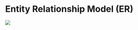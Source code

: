 # Entity Relationship Model (ER)
![](https://raw.githubusercontent.com/Z-Devs-platzi/mer/master/mer.png)

